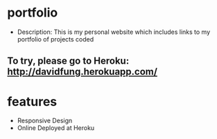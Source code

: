 # portfolio

* Description: This is my personal website which includes links to my portfolio of projects coded

## To try, please go to Heroku: http://davidfung.herokuapp.com/


# features

* Responsive Design
* Online Deployed at Heroku

